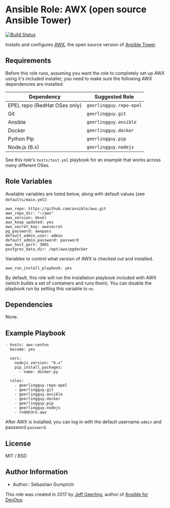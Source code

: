 # Ansible Role: AWX (open source Ansible Tower)

[![Build Status](https://travis-ci.org/rndmh3ro/ansible-role-awx.svg?branch=master)](https://travis-ci.org/rndmh3ro/ansible-role-awx)

Installs and configures [AWX](https://github.com/ansible/awx), the open source version of [Ansible Tower](https://www.ansible.com/tower).

## Requirements

Before this role runs, assuming you want the role to completely set up AWX using it's included installer, you need to make sure the following AWX dependencies are installed:

| Dependency                    | Suggested Role           |
| ----------------------------- | ------------------------ |
| EPEL repo (RedHat OSes only)  | `geerlingguy.repo-epel`  |
| Git                           | `geerlingguy.git`        |
| Ansible                       | `geerlingguy.ansible`    |
| Docker                        | `geerlingguy.docker`     |
| Python Pip                    | `geerlingguy.pip`        |
| Node.js (6.x)                 | `geerlingguy.nodejs`     |

See this role's `tests/test.yml` playbook for an example that works across many different OSes.

## Role Variables

Available variables are listed below, along with default values (see `defaults/main.yml`):

    awx_repo: https://github.com/ansible/awx.git
    awx_repo_dir: "~/awx"
    awx_version: devel
    awx_keep_updated: yes
    awx_secret_key: awxsecret
    pg_password: awxpass
    default_admin_user: admin
    default_admin_password: password
    awx_host_port: 3001
    postgres_data_dir: /opt/awx/pgdocker

Variables to control what version of AWX is checked out and installed.

    awx_run_install_playbook: yes

By default, this role will run the installation playbook included with AWX (which builds a set of containers and runs them). You can disable the playbook run by setting this variable to `no`.


## Dependencies

None.

## Example Playbook

    - hosts: awx-centos
      become: yes

      vars:
        nodejs_version: "6.x"
        pip_install_packages:
          - name: docker-py

      roles:
        - geerlingguy.repo-epel
        - geerlingguy.git
        - geerlingguy.ansible
        - geerlingguy.docker
        - geerlingguy.pip
        - geerlingguy.nodejs
        - rndmh3ro.awx

After AWX is installed, you can log in with the default username `admin` and password `password`.

## License

MIT / BSD

## Author Information

* Author:: Sebastian Gumprich <github at gumpri dot ch>

This role was created in 2017 by [Jeff Geerling](https://www.jeffgeerling.com/), author of [Ansible for DevOps](https://www.ansiblefordevops.com/).
